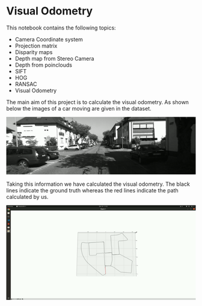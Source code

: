# Visual Odometry

This notebook contains the following topics:

- Camera Coordinate system
- Projection matrix
- Disparity maps
- Depth map from Stereo Camera
- Depth from poinclouds
- SIFT
- HOG
- RANSAC
- Visual Odometry

The main aim of this project is to calculate the visual odometry. As shown below the images of a car moving are given in the dataset. 

![car](https://github.com/ananyaverma2/visual_odometry/blob/master/images/gif1.gif)

Taking this information we have calculated the visual odometry. The black lines indicate the ground truth whereas the red lines indicate the path calculated by us.

![Visual Odometry](https://github.com/ananyaverma2/visual_odometry/blob/master/images/gif2.gif)
